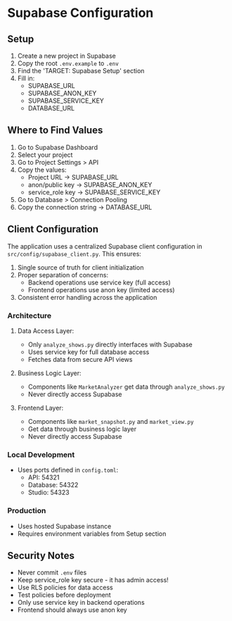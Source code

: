# Supabase Configuration

## Setup

1. Create a new project in Supabase
2. Copy the root `.env.example` to `.env`
3. Find the 'TARGET: Supabase Setup' section
4. Fill in:
   - SUPABASE_URL
   - SUPABASE_ANON_KEY
   - SUPABASE_SERVICE_KEY
   - DATABASE_URL

## Where to Find Values

1. Go to Supabase Dashboard
2. Select your project
3. Go to Project Settings > API
4. Copy the values:
   - Project URL → SUPABASE_URL
   - anon/public key → SUPABASE_ANON_KEY
   - service_role key → SUPABASE_SERVICE_KEY
5. Go to Database > Connection Pooling
6. Copy the connection string → DATABASE_URL

## Client Configuration

The application uses a centralized Supabase client configuration in `src/config/supabase_client.py`. This ensures:

1. Single source of truth for client initialization
2. Proper separation of concerns:
   - Backend operations use service key (full access)
   - Frontend operations use anon key (limited access)
3. Consistent error handling across the application

### Architecture

1. Data Access Layer:
   - Only `analyze_shows.py` directly interfaces with Supabase
   - Uses service key for full database access
   - Fetches data from secure API views

2. Business Logic Layer:
   - Components like `MarketAnalyzer` get data through `analyze_shows.py`
   - Never directly access Supabase

3. Frontend Layer:
   - Components like `market_snapshot.py` and `market_view.py`
   - Get data through business logic layer
   - Never directly access Supabase

### Local Development

- Uses ports defined in `config.toml`:
  - API: 54321
  - Database: 54322
  - Studio: 54323

### Production

- Uses hosted Supabase instance
- Requires environment variables from Setup section

## Security Notes

- Never commit `.env` files
- Keep service_role key secure - it has admin access!
- Use RLS policies for data access
- Test policies before deployment
- Only use service key in backend operations
- Frontend should always use anon key
